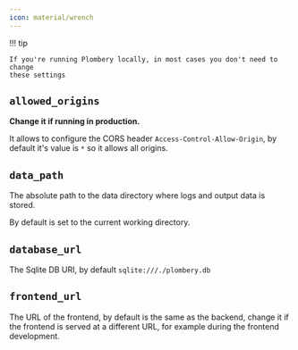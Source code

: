 ```yaml
---
icon: material/wrench
---
```


!!! tip

    If you're running Plombery locally, in most cases you don't need to change
    these settings

## `allowed_origins`

**Change it if running in production.**

It allows to configure the CORS header `Access-Control-Allow-Origin`,
by default it's value is `*` so it allows all origins.

## `data_path`

The absolute path to the data directory where logs and output data is stored.

By default is set to the current working directory.

## `database_url`

The Sqlite DB URI, by default `sqlite:///./plombery.db`

## `frontend_url`

The URL of the frontend, by default is the same as the backend,
change it if the frontend is served at a different URL, for example
during the frontend development.
